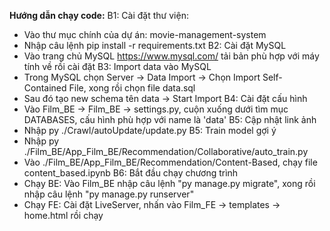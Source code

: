 **Hướng dẫn chạy code:**
B1: Cài đặt thư viện:
- Vào thư mục chính của dự án: movie-management-system
- Nhập câu lệnh pip install -r requirements.txt
B2: Cài đặt MySQL
- Vào trang chủ MySQL https://www.mysql.com/ tải bản phù hợp với máy tính về rồi cài đặt
B3: Import data vào MySQL
- Trong MySQL chọn Server -> Data Import -> Chọn Import Self-Contained File, xong rồi chọn file data.sql
- Sau đó tạo new schema tên data -> Start Import
B4: Cài đặt cấu hình
- Vào Film_BE -> Film_BE -> settings.py, cuộn xuống dưới tìm mục DATABASES, cấu hình phù hợp với name là 'data'
B5: Cập nhật link ảnh
- Nhập py ./Crawl/autoUpdate/update.py
B5: Train model gợi ý
- Nhập py ./Film_BE/App_Film_BE/Recommendation/Collaborative/auto_train.py
- Vào ./Film_BE/App_Film_BE/Recommendation/Content-Based, chạy file content_based.ipynb
B6: Bắt đầu chạy chương trình
- Chạy BE: Vào Film_BE nhập câu lệnh "py manage.py migrate", xong rồi nhập câu lệnh "py manage.py runserver"
- Chạy FE: Cài đặt LiveServer, nhấn vào Film_FE -> templates -> home.html rồi chạy